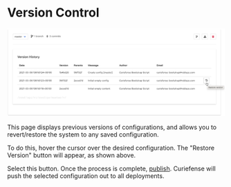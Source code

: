 # Version Control

![](../.gitbook/assets/version-control%20%281%29.png)

This page displays previous versions of configurations, and allows you to revert/restore the system to any saved configuration. 

To do this, hover the cursor over the desired configuration. The "Restore Version" button will appear, as shown above.

Select this button. Once the process is complete, [publish](../settings/publish-changes.md). Curiefense will push the selected configuration out to all deployments.

